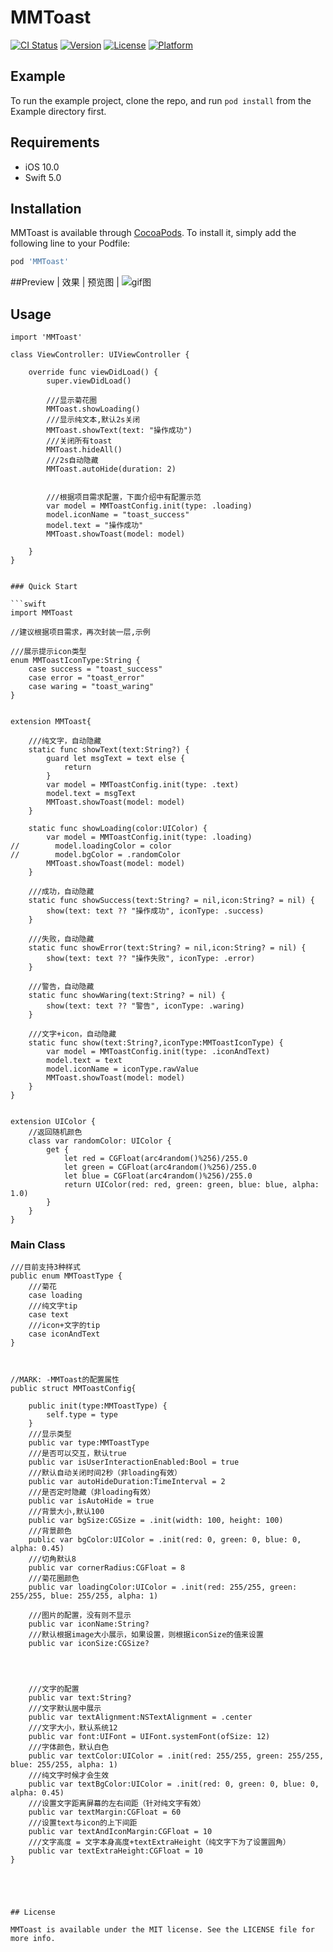 # MMToast

[![CI Status](https://img.shields.io/travis/luckyBoy/MMToast.svg?style=flat)](https://travis-ci.org/luckyBoy/MMToast)
[![Version](https://img.shields.io/cocoapods/v/MMToast.svg?style=flat)](https://cocoapods.org/pods/MMToast)
[![License](https://img.shields.io/cocoapods/l/MMToast.svg?style=flat)](https://cocoapods.org/pods/MMToast)
[![Platform](https://img.shields.io/cocoapods/p/MMToast.svg?style=flat)](https://cocoapods.org/pods/MMToast)

## Example

To run the example project, clone the repo, and run `pod install` from the Example directory first.

## Requirements
- iOS 10.0
- Swift 5.0

## Installation

MMToast is available through [CocoaPods](https://cocoapods.org). To install
it, simply add the following line to your Podfile:

```ruby
pod 'MMToast'
```


##Preview
| 效果  | 预览图 |
![gif图](https://github.com/lxm1799/MMToast/blob/master/pic/pic123.gif)

## Usage

```
import 'MMToast'

class ViewController: UIViewController {

    override func viewDidLoad() {
        super.viewDidLoad()

        ///显示菊花圈
        MMToast.showLoading()
        ///显示纯文本,默认2s关闭
        MMToast.showText(text: "操作成功")
        ///关闭所有toast
        MMToast.hideAll()
        ///2s自动隐藏
        MMToast.autoHide(duration: 2)
        
        
        ///根据项目需求配置，下面介绍中有配置示范
        var model = MMToastConfig.init(type: .loading)
        model.iconName = "toast_success"
        model.text = "操作成功"
        MMToast.showToast(model: model)
        
    }
}


### Quick Start

```swift
import MMToast

//建议根据项目需求，再次封装一层,示例

///展示提示icon类型
enum MMToastIconType:String {
    case success = "toast_success"
    case error = "toast_error"
    case waring = "toast_waring"
}


extension MMToast{

    ///纯文字，自动隐藏
    static func showText(text:String?) {
        guard let msgText = text else {
            return
        }
        var model = MMToastConfig.init(type: .text)
        model.text = msgText
        MMToast.showToast(model: model)
    }

    static func showLoading(color:UIColor) {
        var model = MMToastConfig.init(type: .loading)
//        model.loadingColor = color
//        model.bgColor = .randomColor
        MMToast.showToast(model: model)
    }

    ///成功，自动隐藏
    static func showSuccess(text:String? = nil,icon:String? = nil) {
        show(text: text ?? "操作成功", iconType: .success)
    }

    ///失败，自动隐藏
    static func showError(text:String? = nil,icon:String? = nil) {
        show(text: text ?? "操作失败", iconType: .error)
    }

    ///警告，自动隐藏
    static func showWaring(text:String? = nil) {
        show(text: text ?? "警告", iconType: .waring)
    }

    ///文字+icon，自动隐藏
    static func show(text:String?,iconType:MMToastIconType) {
        var model = MMToastConfig.init(type: .iconAndText)
        model.text = text
        model.iconName = iconType.rawValue
        MMToast.showToast(model: model)
    }
}


extension UIColor {
    //返回随机颜色
    class var randomColor: UIColor {
        get {
            let red = CGFloat(arc4random()%256)/255.0
            let green = CGFloat(arc4random()%256)/255.0
            let blue = CGFloat(arc4random()%256)/255.0
            return UIColor(red: red, green: green, blue: blue, alpha: 1.0)
        }
    }
}
```




### Main Class 


```
///目前支持3种样式
public enum MMToastType {
    ///菊花
    case loading
    ///纯文字tip
    case text
    ///icon+文字的tip
    case iconAndText
}



//MARK: -MMToast的配置属性
public struct MMToastConfig{
    
    public init(type:MMToastType) {
        self.type = type
    }
    ///显示类型
    public var type:MMToastType
    ///是否可以交互，默认true
    public var isUserInteractionEnabled:Bool = true
    ///默认自动关闭时间2秒（非loading有效）
    public var autoHideDuration:TimeInterval = 2
    ///是否定时隐藏（非loading有效）
    public var isAutoHide = true
    ///背景大小,默认100
    public var bgSize:CGSize = .init(width: 100, height: 100)
    ///背景颜色
    public var bgColor:UIColor = .init(red: 0, green: 0, blue: 0, alpha: 0.45)
    ///切角默认8
    public var cornerRadius:CGFloat = 8
    ///菊花圈颜色
    public var loadingColor:UIColor = .init(red: 255/255, green: 255/255, blue: 255/255, alpha: 1)
    
    ///图片的配置，没有则不显示
    public var iconName:String?
    ///默认根据image大小展示，如果设置，则根据iconSize的值来设置
    public var iconSize:CGSize?
    

    
    
    ///文字的配置
    public var text:String?
    ///文字默认居中展示
    public var textAlignment:NSTextAlignment = .center
    ///文字大小，默认系统12
    public var font:UIFont = UIFont.systemFont(ofSize: 12)
    ///字体颜色，默认白色
    public var textColor:UIColor = .init(red: 255/255, green: 255/255, blue: 255/255, alpha: 1)
    ///纯文字时候才会生效
    public var textBgColor:UIColor = .init(red: 0, green: 0, blue: 0, alpha: 0.45)
    ///设置文字距离屏幕的左右间距（针对纯文字有效）
    public var textMargin:CGFloat = 60
    ///设置text与icon的上下间距
    public var textAndIconMargin:CGFloat = 10
    ///文字高度 = 文字本身高度+textExtraHeight（纯文字下为了设置圆角）
    public var textExtraHeight:CGFloat = 10
}





## License

MMToast is available under the MIT license. See the LICENSE file for more info.
